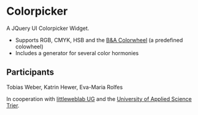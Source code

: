 Colorpicker
===========

A JQuery UI Colorpicker Widget.
* Supports RGB, CMYK, HSB and the [B&A Colorwheel](http://de.scribd.com/doc/119162621/Ba-Color-Wheel) (a predefined colowheel)
* Includes a generator for several color hormonies


Participants
------------------------
Tobias Weber, Katrin Hewer, Eva-Maria Rolfes

In cooperation with [littleweblab UG](http://www.littleweblab.com/) and the [University of Applied Science Trier](http://www.hochschule-trier.de/).
